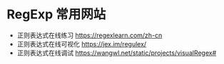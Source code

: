 # RegExp 常用网站

- 正则表达式在线练习 https://regexlearn.com/zh-cn
- 正则表达式在线可视化 https://jex.im/regulex/
- 正则表达式在线调试 https://wangwl.net/static/projects/visualRegex#
